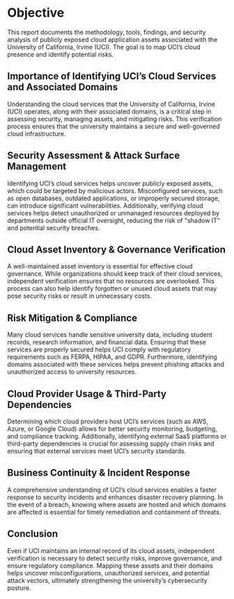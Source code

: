 # Objective

This report documents the methodology, tools, findings, and security analysis of publicly exposed cloud application assets associated with the University of California, Irvine (UCI). The goal is to map UCI’s cloud presence and identify potential risks.

## Importance of Identifying UCI’s Cloud Services and Associated Domains 

Understanding the cloud services that the University of California, Irvine (UCI) operates, along with their associated domains, is a critical step in assessing security, managing assets, and mitigating risks. This verification process ensures that the university maintains a secure and well-governed cloud infrastructure.

## Security Assessment & Attack Surface Management

Identifying UCI’s cloud services helps uncover publicly exposed assets, which could be targeted by malicious actors. Misconfigured services, such as open databases, outdated applications, or improperly secured storage, can introduce significant vulnerabilities. Additionally, verifying cloud services helps detect unauthorized or unmanaged resources deployed by departments outside official IT oversight, reducing the risk of "shadow IT" and potential security breaches.

## Cloud Asset Inventory & Governance Verification

A well-maintained asset inventory is essential for effective cloud governance. While organizations should keep track of their cloud services, independent verification ensures that no resources are overlooked. This process can also help identify forgotten or unused cloud assets that may pose security risks or result in unnecessary costs.

## Risk Mitigation & Compliance


Many cloud services handle sensitive university data, including student records, research information, and financial data. Ensuring that these services are properly secured helps UCI comply with regulatory requirements such as FERPA, HIPAA, and GDPR. Furthermore, identifying domains associated with these services helps prevent phishing attacks and unauthorized access to university resources.

## Cloud Provider Usage & Third-Party Dependencies

Determining which cloud providers host UCI’s services (such as AWS, Azure, or Google Cloud) allows for better security monitoring, budgeting, and compliance tracking. Additionally, identifying external SaaS platforms or third-party dependencies is crucial for assessing supply chain risks and ensuring that external services meet UCI’s security standards.

## Business Continuity & Incident Response

A comprehensive understanding of UCI’s cloud services enables a faster response to security incidents and enhances disaster recovery planning. In the event of a breach, knowing where assets are hosted and which domains are affected is essential for timely remediation and containment of threats.

## Conclusion

Even if UCI maintains an internal record of its cloud assets, independent verification is necessary to detect security risks, improve governance, and ensure regulatory compliance. Mapping these assets and their domains helps uncover misconfigurations, unauthorized services, and potential attack vectors, ultimately strengthening the university’s cybersecurity posture.